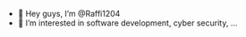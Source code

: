 - 👋 Hey guys, I’m @Raffi1204
- 👀 I’m interested in software development, cyber security, ...


<!---
Raffi1204/Raffi1204 is a ✨ special ✨ repository because its `README.md` (this file) appears on your GitHub profile.
You can click the Preview link to take a look at your changes.
--->
